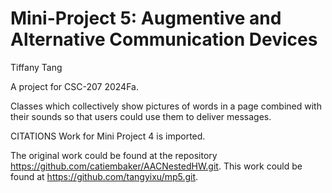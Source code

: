 # Mini-Project 5: Augmentive and Alternative Communication Devices

Tiffany Tang

A project for CSC-207 2024Fa.

Classes which collectively show pictures of words in a page combined with their sounds so that users could use them to deliver messages.

CITATIONS
Work for Mini Project 4 is imported.

The original work could be found at the repository https://github.com/catiembaker/AACNestedHW.git.
This work could be found at https://github.com/tangyixu/mp5.git.
